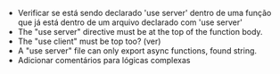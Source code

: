 - Verificar se está sendo declarado 'use server' dentro de uma função que já está dentro de um arquivo declarado com 'use server'
- The "use server" directive must be at the top of the function body.
- The "use client" must be top too? (ver)
- A "use server" file can only export async functions, found string.
- Adicionar comentários para lógicas complexas
